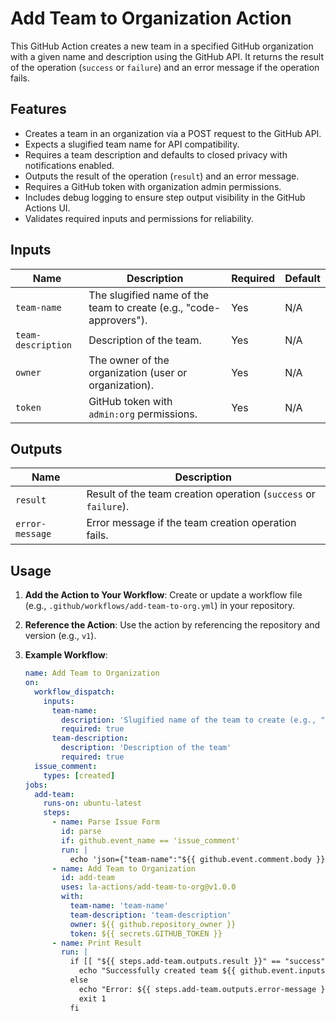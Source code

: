 # Add Team to Organization Action

This GitHub Action creates a new team in a specified GitHub organization with a given name and description using the GitHub API. It returns the result of the operation (`success` or `failure`) and an error message if the operation fails.

## Features
- Creates a team in an organization via a POST request to the GitHub API.
- Expects a slugified team name for API compatibility.
- Requires a team description and defaults to closed privacy with notifications enabled.
- Outputs the result of the operation (`result`) and an error message.
- Requires a GitHub token with organization admin permissions.
- Includes debug logging to ensure step output visibility in the GitHub Actions UI.
- Validates required inputs and permissions for reliability.

## Inputs
| Name              | Description                                              | Required | Default |
|-------------------|----------------------------------------------------------|----------|---------|
| `team-name`       | The slugified name of the team to create (e.g., "code-approvers"). | Yes      | N/A     |
| `team-description`| Description of the team.                                 | Yes      | N/A     |
| `owner`           | The owner of the organization (user or organization).    | Yes      | N/A     |
| `token`           | GitHub token with `admin:org` permissions.               | Yes      | N/A     |

## Outputs
| Name           | Description                                              |
|----------------|----------------------------------------------------------|
| `result`       | Result of the team creation operation (`success` or `failure`). |
| `error-message`| Error message if the team creation operation fails.      |

## Usage
1. **Add the Action to Your Workflow**:
   Create or update a workflow file (e.g., `.github/workflows/add-team-to-org.yml`) in your repository.

2. **Reference the Action**:
   Use the action by referencing the repository and version (e.g., `v1`).

3. **Example Workflow**:
   ```yaml
   name: Add Team to Organization
   on:
     workflow_dispatch:
       inputs:
         team-name:
           description: 'Slugified name of the team to create (e.g., "code-approvers")'
           required: true
         team-description:
           description: 'Description of the team'
           required: true
     issue_comment:
       types: [created]
   jobs:
     add-team:
       runs-on: ubuntu-latest
       steps:
         - name: Parse Issue Form
           id: parse
           if: github.event_name == 'issue_comment'
           run: |
             echo 'json={"team-name":"${{ github.event.comment.body }}","team-description":"Team created via issue comment"}' >> $GITHUB_OUTPUT
         - name: Add Team to Organization
           id: add-team
           uses: la-actions/add-team-to-org@v1.0.0
           with:
             team-name: 'team-name'
             team-description: 'team-description'
             owner: ${{ github.repository_owner }}
             token: ${{ secrets.GITHUB_TOKEN }}       
         - name: Print Result
           run: |
             if [[ "${{ steps.add-team.outputs.result }}" == "success" ]]; then
               echo "Successfully created team ${{ github.event.inputs.team-name || fromJson(steps.parse.outputs.json)['team-name'] }}."
             else
               echo "Error: ${{ steps.add-team.outputs.error-message }}"
               exit 1
             fi
